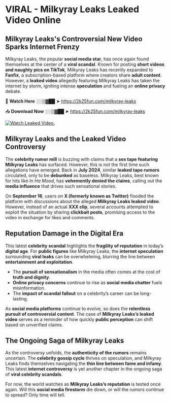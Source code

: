 # VIRAL - Milkyray Leaks Leaked Video Online

## **Milkyray Leaks's Controversial New Video Sparks Internet Frenzy**  

Milkyray Leaks, the popular **social media star**, has once again found themselves at the center of a **viral scandal**. Known for posting **short videos and naughty pics on TikTok**, Milkyray Leaks has recently expanded to **Fanfix**, a subscription-based platform where creators share **adult content**. However, a **leaked video** allegedly featuring Milkyray Leaks has taken the internet by storm, igniting intense **speculation** and fueling an **online privacy** debate.  

🔴 **Watch Here** ░░▒▓██ ➤ https://2k25fun.com/milkyray-leaks  

📥 **Download Now** ░░▒▓██ ➤ https://2k25fun.com/milkyray-leaks  

[![Watch Leaked Video.](https://miro.medium.com/v2/resize:fit:828/format:webp/1*cilzJN44JGOrTw9NJCrNHA.gif "Watch Leaked Video")](https://2k25fun.com/milkyray-leaks)

## **Milkyray Leaks and the Leaked Video Controversy**  

The **celebrity rumor mill** is buzzing with claims that a **sex tape featuring Milkyray Leaks** has surfaced. However, this is not the first time such allegations have emerged. Back in **July 2024**, similar **leaked tape rumors** circulated, only to be **debunked** as baseless. Milkyray Leaks, best known for hits like *In Ha Mood*, has **vehemently denied the claims**, calling out the **media influence** that drives such sensational stories.  

On **September 16**, users on **X (formerly known as Twitter)** flooded the platform with discussions about the alleged **Milkyray Leaks leaked video**. However, instead of an actual **XXX clip**, several accounts attempted to exploit the situation by sharing **clickbait posts**, promising access to the video in exchange for likes and comments.  

## **Reputation Damage in the Digital Era**  

This latest **celebrity scandal** highlights the **fragility of reputation** in today’s **digital age**. For **public figures** like Milkyray Leaks, the **internet speculation** surrounding **viral leaks** can be overwhelming, blurring the line between **entertainment and exploitation**.  

- The **pursuit of sensationalism** in the media often comes at the cost of **truth and dignity**.  
- **Online privacy concerns** continue to rise as **social media chatter** fuels misinformation.  
- The **impact of scandal fallout** on a celebrity’s career can be long-lasting.  

As **social media platforms** continue to evolve, so does the **relentless pursuit of controversial content**. The case of **Milkyray Leaks’s leaked video** serves as a reminder of how quickly **public perception** can shift based on unverified claims.  

## **The Ongoing Saga of Milkyray Leaks**  

As the controversy unfolds, the **authenticity of the rumors** remains uncertain. The **celebrity gossip cycle** thrives on speculation, and Milkyray Leaks finds themselves navigating the **thin line between fame and infamy**. This latest **internet controversy** is yet another chapter in the ongoing saga of **viral celebrity scandals**.  

For now, the world watches as **Milkyray Leaks’s reputation** is tested once again. Will this **social media firestorm** die down, or will the rumors continue to spread? Only time will tell.